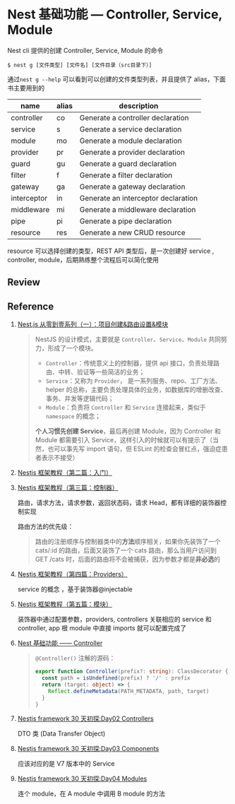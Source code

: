 # Nest 基础功能 — Controller, Service, Module

Nest cli 提供的创建 Controller, Service, Module 的命令

`$ nest g [文件类型] [文件名] [文件目录（src目录下）]`

通过`nest g --help` 可以看到可以创建的文件类型列表，并且提供了 alias，下面书主要用到的

| name        | alias | description                         |
| ----------- | ----- | ----------------------------------- |
| controller  | co    | Generate a controller declaration   |
| service     | s     | Generate a service declaration      |
| module      | mo    | Generate a module declaration       |
| provider    | pr    | Generate a provider declaration     |
| guard       | gu    | Generate a guard declaration        |
| filter      | f     | Generate a filter declaration       |
| gateway     | ga    | Generate a gateway declaration      |
| interceptor | in    | Generate an interceptor declaration |
| middleware  | mi    | Generate a middleware declaration   |
| pipe        | pi    | Generate a pipe declaration         |
| resource    | res   | Generate a new CRUD resource        |

resource 可以选择创建的类型，REST API 类型后，是一次创建好 service , controller, module，后期熟练整个流程后可以简化使用

## Review

## Reference

1. [Nest.js 从零到壹系列（一）：项目创建&路由设置&模块](https://juejin.im/post/6844904096017678343)

   > NestJS 的设计模式，主要就是 `Controller`、`Service`、`Module` 共同努力，形成了一个模块。
   >
   > - `Controller`：传统意义上的控制器，提供 api 接口，负责处理路由、中转、验证等一些简洁的业务；
   > - `Service`：又称为 `Provider`， 是一系列服务、repo、工厂方法、helper 的总称，主要负责处理具体的业务，如数据库的增删改查、事务、并发等逻辑代码；
   > - `Module`：负责将 `Controller` 和 `Service` 连接起来，类似于 `namespace` 的概念；
   >
   > **个人习惯先创建 Service**，最后再创建 Module，因为 Controller 和 Module 都需要引入 Service，这样引入的时候就可以有提示了（当然，也可以事先写 import 语句，但 ESLint 的检查会冒红点，强迫症患者表示不接受）

2. [Nestjs 框架教程（第二篇：入门）](https://keelii.com/2019/07/03/nestjs-framework-tutorial-2/)

3. [Nestjs 框架教程（第三篇：控制器）](https://keelii.com/2019/07/03/nestjs-framework-tutorial-3/)

   路由，请求方法，请求参数，返回状态码，请求 Head，都有详细的装饰器控制实现

   路由方法的优先级：

   > 路由的注册顺序与控制器类中的**方法**顺序相关，如果你先装饰了一个 cats/:id 的路由，后面又装饰了一个 cats 路由，那么当用户访问到 GET /cats 时，后面的路由将不会被捕获，因为参数才都是**非必选**的

4. [Nestjs 框架教程（第四篇：Providers）](https://keelii.com/2019/07/03/nestjs-framework-tutorial-4/)

   service 的概念 ，基于装饰器@injectable

5. [Nestjs 框架教程（第五篇：模块）](https://keelii.com/2019/07/03/nestjs-framework-tutorial-5/)

   装饰器中通过配置参数，providers, controllers 关联相应的 service 和 controller, app 根 module 中直接 imports 就可以配置完成了

6. [Nest 基础功能 —— Controller](https://github.com/dzzzzzy/Nestjs-Learning/blob/master/docs/controller.md)

   > `@Controller()` 注解的源码：
   >
   > ```typescript
   > export function Controller(prefix?: string): ClassDecorator {
   >   const path = isUndefined(prefix) ? '/' : prefix
   >   return (target: object) => {
   >     Reflect.defineMetadata(PATH_METADATA, path, target)
   >   }
   > }
   > ```

7. [Nestjs framework 30 天初探:Day02 Controllers](https://ithelp.ithome.com.tw/articles/10190759)

   DTO 类 (Data Transfer Object)

8. [Nestjs framework 30 天初探:Day03 Components](https://ithelp.ithome.com.tw/articles/10190874)

   应该对应的是 V7 版本中的 Service

9. [Nestjs framework 30 天初探:Day04 Modules](https://ithelp.ithome.com.tw/articles/10190941)

   连个 module，在 A module 中调用 B module 的方法
